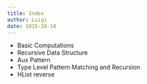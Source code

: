 ```yaml
---
title: Index
author: Luigi
date: 1015-10-18 
---
```


 - Basic Computations
 - Recursive Data Structure
 - Aux Pattern
 - Type Level Pattern Matching and Recursion
 - HList reverse
